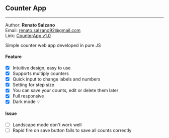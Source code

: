 ## Counter App

---

Author: **Renato Salzano**  
Email: [renato.salzano92@gmail.com](mailto:renato.salzano92@gmail.com)  
Link: [CounterApp v1.0](https://codemagico.github.io/counter_app/)

Simple counter web app developed in pure JS

#### Feature

- [x] Intuitive design, easy to use
- [x] Supports multiply counters
- [x] Quick input to change labels and numbers
- [x] Setting for step size
- [x] You can save your counts, edit or delete them later
- [x] Full responsive
- [x] Dark mode :bulb:

#### Issue

- [ ] Landscape mode don't work well
- [ ] Rapid fire on save button fails to save all counts correctly
